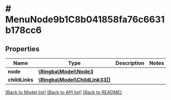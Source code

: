 # # MenuNode9b1C8b041858fa76c6631b178cc6

## Properties

Name | Type | Description | Notes
------------ | ------------- | ------------- | -------------
**node** | [**\Ringba\Model\Node3**](Node3.md) |  |
**childLinks** | [**\Ringba\Model\ChildLink33[]**](ChildLink33.md) |  |

[[Back to Model list]](../../README.md#models) [[Back to API list]](../../README.md#endpoints) [[Back to README]](../../README.md)

